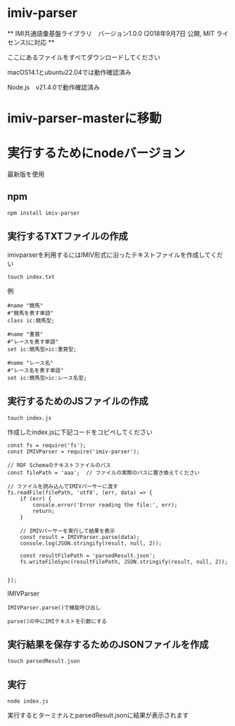 # imiv-parser

** IMI共通語彙基盤ライブラリ　バージョン1.0.0 (2018年9月7日 公開, MIT ライセンス)に対応 **

ここにあるファイルをすべてダウンロードしてください

macOS14.1とubuntu22.04では動作確認済み

Node.js　v21.4.0で動作確認済み

# imiv-parser-masterに移動

# 実行するためにnodeバージョン

最新版を使用


## npm

```
npm install imiv-parser
```

## 実行するTXTファイルの作成
imivparserを利用するにはIMIV形式に沿ったテキストファイルを作成してくだい
```
touch index.txt
```
例
```
#name "競馬"
#"競馬を表す単語"
class ic:競馬型;

#name "重賞"
#"レースを表す単語"
set ic:競馬型>ic:重賞型;

#name "レース名"
#"レース名を表す単語"
set ic:競馬型>ic:レース名型;
```



## 実行するためのJSファイルの作成


```
touch index.js
```

作成したindex.jsに下記コードをコピペしてください
```
const fs = require('fs');
const IMIVParser = require('imiv-parser');

// RDF Schemaのテキストファイルのパス
const filePath = 'aaa';  // ファイルの実際のパスに置き換えてください

// ファイルを読み込んでIMIVパーサーに渡す
fs.readFile(filePath, 'utf8', (err, data) => {
    if (err) {
        console.error('Error reading the file:', err);
        return;
    }

    // IMIVパーサーを実行して結果を表示
    const result = IMIVParser.parse(data);
    console.log(JSON.stringify(result, null, 2));
    
    const resultFilePath = 'parsedResult.json';
    fs.writeFileSync(resultFilePath, JSON.stringify(result, null, 2));


});

```
IMIVParser

```
IMIVParser.parse()で機能呼び出し

parse()の中にIMIテキストを引数にする
```

## 実行結果を保存するためのJSONファイルを作成

```
touch parsedResult.json
```

## 実行

```
node index.js
```

実行するとターミナルとparsedResult.jsonに結果が表示されます





